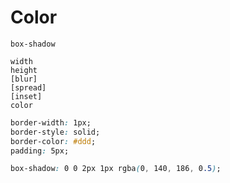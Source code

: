 # Color

`box-shadow`

```
width
height
[blur]
[spread]
[inset]
color
```

```css
border-width: 1px;
border-style: solid;
border-color: #ddd;
padding: 5px;
```

```css
box-shadow: 0 0 2px 1px rgba(0, 140, 186, 0.5);
```
